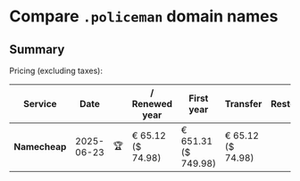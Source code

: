 # Compare `.policeman` domain names

## Summary

Pricing (excluding taxes):

| Service | Date |  | / Renewed year | First year | Transfer | Restoration |
|--|--|--|--|--|--|--|
| **Namecheap** | 2025-06-23 | 🏆 | € 65.12<br>($ 74.98) | € 651.31<br>($ 749.98) | € 65.12<br>($ 74.98) |  |

